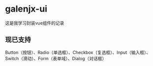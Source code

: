 # galenjx-ui

这是我学习封装vue组件的记录

## 现已支持

Button（按钮）、Radio（单选框）、Checkbox（复选框）、Input（输入框）、Switch（滑动）、Form（表单域）、Dialog（对话框）



